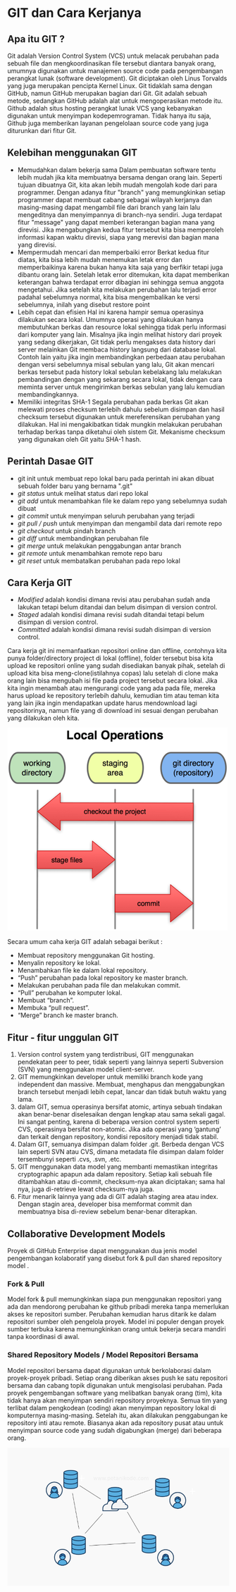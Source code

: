 # GIT dan Cara Kerjanya 

## Apa itu GIT ? 

Git adalah Version Control System (VCS) untuk melacak perubahan pada sebuah file dan mengkoordinasikan file tersebut diantara banyak orang, umumnya digunakan untuk manajemen source code pada pengembangan perangkat lunak (software development). Git diciptakan oleh Linus Torvalds yang juga merupakan pencipta Kernel Linux. 
Git tidaklah sama dengan GitHub, namun GitHub merupakan bagian dari Git. Git adalah sebuah metode, sedangkan GitHub adalah alat untuk mengoperasikan metode itu. Github adalah situs hosting perangkat lunak VCS yang kebanyakan digunakan untuk menyimpan kodepemrograman. Tidak hanya itu saja, Github juga memberikan layanan pengelolaan source code yang juga diturunkan dari fitur Git.

## Kelebihan menggunakan GIT 

* Memudahkan dalam bekerja sama 
    Dalam pembuatan software tentu lebih mudah jika kita membuatnya bersama dengan orang lain. Seperti tujuan dibuatnya Git, kita akan lebih mudah mengolah kode dari para programmer. Dengan adanya fitur "branch" yang memungkinkan setiap programmer dapat membuat cabang sebagai wilayah kerjanya dan masing-masing dapat mengambil file dari branch yang lain lalu mengeditnya dan menyimpannya di branch-nya sendiri. Juga terdapat fitur "message" yang dapat memberi keterangan bagian mana yang direvisi. Jika mengabungkan kedua fitur tersebut kita bisa memperoleh informasi kapan waktu direvisi, siapa yang merevisi dan bagian mana yang direvisi.
* Mempermudah mencari dan memperbaiki error
    Berkat kedua fitur diatas, kita bisa lebih mudah menemukan letak error dan memperbaikinya karena bukan hanya kita saja yang berfikir tetapi juga dibantu orang lain. Setelah letak error ditemukan, kita dapat memberikan keterangan bahwa terdapat error dibagian ini sehingga semua anggota mengetahui. Jika setelah kita melakukan perubahan lalu terjadi error padahal sebelumnya normal, kita bisa mengembalikan ke versi sebelumnya, inilah yang disebut restore point
* Lebih cepat dan efisien
    Hal ini karena hampir semua operasinya dilakukan secara lokal. Umumnya operasi yang dilakukan hanya membutuhkan berkas dan resource lokal sehingga tidak perlu informasi dari komputer yang lain. Misalnya jika ingin melihat history dari proyek yang sedang dikerjakan, Git tidak perlu mengakses data history dari server melainkan Git membaca history langsung dari database lokal. Contoh lain yaitu jika ingin membandingkan perbedaan atau perubahan dengan versi sebelumnya misal sebulan yang lalu, Git akan mencari berkas tersebut pada history lokal sebulan kebelakang lalu melakukan pembandingan dengan yang sekarang secara lokal, tidak dengan cara meminta server untuk mengirimkan berkas sebulan yang lalu kemudian membandingkannya.
* Memiliki integritas SHA-1
    Segala perubahan pada berkas Git akan melewati proses checksum terlebih dahulu sebelum disimpan dan hasil checksum tersebut digunakan untuk mereferensikan perubahan yang dilakukan. Hal ini mengakibatkan tidak mungkin melakukan perubahan terhadap berkas tanpa diketahui oleh sistem Git. Mekanisme checksum yang digunakan oleh Git yaitu SHA-1 hash. 

## Perintah Dasae GIT 

- git init untuk membuat repo lokal baru pada perintah ini akan dibuat sebuah folder baru yang bernama ".git"
- *git status* untuk melihat status dari repo lokal
- *git add* untuk menambahkan file ke dalam repo yang sebelumnya sudah dibuat
- *git commit* untuk menyimpan seluruh perubahan yang terjadi
- *git pull / push* untuk menyimpan dan mengambil data dari remote repo
- *git checkout* untuk pindah branch
- *git diff* untuk membandingkan perubahan file
- *git merge* untuk melakukan penggabungan antar branch
- *git remote* untuk menambahkan remote repo baru
- *git reset* untuk membatalkan perubahan pada repo lokal

## Cara Kerja GIT

* *Modified* adalah kondisi dimana revisi atau perubahan sudah anda lakukan tetapi belum ditandai dan belum disimpan di version control.
* *Staged* adalah kondisi dimana revisi sudah ditandai tetapi belum disimpan di version control.
* *Committed*  adalah kondisi dimana revisi sudah disimpan di version control.

Cara kerja git ini memanfaatkan repositori online dan offline, contohnya kita punya folder/directory project di lokal (offline), folder tersebut bisa kita upload ke repositori online yang sudah disediakan banyak pihak, setelah di upload kita bisa meng-clone(istilahnya copas) lalu setelah di clone maka orang  lain bisa mengubah isi file pada project tersebut secara lokal. Jika kita ingin menambah atau mengurangi code yang ada pada file, mereka harus upload ke repository terlebih dahulu, kemudian tim atau teman kita yang  lain  jika ingin mendapatkan update harus mendownload lagi repositorinya, namun file yang di download ini sesuai dengan perubahan yang dilakukan oleh kita.

![alt text](https://github.com/EnjangDwiKartini/git-sendiri-tim/blob/master/struktur-git.png "struktur-git")

Secara umum caha kerja GIT adalah sebagai berikut :
* Membuat repository menggunakan Git hosting.
* Menyalin repository ke lokal.
* Menambahkan file ke dalam lokal repository.
* “Push” perubahan pada lokal repository ke master branch.
* Melakukan perubahan pada file dan melakukan commit.
* “Pull” perubahan ke komputer lokal.
* Membuat “branch”.
* Membuka “pull request”.
* “Merge” branch ke master branch.

## Fitur - fitur unggulan GIT 

1. Version control system yang terdistribusi, GIT menggunakan pendekatan peer to peer, tidak seperti yang lainnya seperti Subversion (SVN) yang menggunakan model client-server.
2. GIT memungkinkan developer untuk memiliki branch kode yang independent dan massive. Membuat, menghapus dan menggabungkan branch tersebut menjadi lebih cepat, lancar dan tidak butuh waktu yang lama.
3. dalam GIT, semua operasinya bersifat atomic, artinya sebuah tindakan akan benar-benar diselesaikan dengan lengkap atau sama sekali gagal. Ini sangat penting, karena di beberapa version control system seperti CVS, operasinya bersifat non-atomic. Jika ada operasi yang ‘gantung’ dan terkait dengan repository, kondisi repository menjadi tidak stabil.
4. Dalam GIT, semuanya disimpan dalam folder .git. Berbeda dengan VCS lain seperti SVN atau CVS, dimana metadata file disimpan dalam folder tersembunyi seperti .cvs, .svn, .etc.
5. GIT menggunakan data model yang membanti memastikan integritas cryptographic apapun ada dalam repository. Setiap kali sebuah file ditambahkan atau di-commit, checksum-nya akan diciptakan; sama hal nya, juga di-retrieve lewat checksum-nya juga.
6. Fitur menarik lainnya yang ada di GIT adalah staging area atau index. Dengan stagin area, developer bisa memformat commit dan membuatnya bisa di-review sebelum benar-benar diterapkan.

## Collaborative Development Models 
Proyek di GitHub Enterprise dapat menggunakan dua jenis model pengembangan kolaboratif yang disebut fork & pull dan shared repository model .
### Fork & Pull
Model fork & pull memungkinkan siapa pun menggunakan repositori yang ada dan mendorong perubahan ke github pribadi mereka tanpa memerlukan akses  ke repositori sumber. Perubahan kemudian harus ditarik ke dalam repositori sumber oleh pengelola proyek. Model ini  populer dengan proyek sumber terbuka karena memungkinkan orang untuk bekerja secara mandiri tanpa koordinasi di awal.

### Shared Repository Models / Model Repositori Bersama 
Model repositori bersama dapat digunakan untuk  berkolaborasi dalam proyek-proyek pribadi. Setiap orang diberikan akses push ke satu repositori bersama dan cabang topik digunakan untuk mengisolasi perubahan.
Pada proyek pengembangan software yang melibatkan banyak orang (tim), kita tidak hanya akan menyimpan sendiri repository proyeknya.
Semua tim yang terlibat dalam pengkodean (coding) akan menyimpan repository lokal di komputernya masing-masing.
Setelah itu, akan dilakukan penggabungan ke repository inti atau remote.
Biasanya akan ada repository pusat atau untuk menyimpan source code yang sudah digabungkan (merge) dari beberapa orang.

![alt text](https://github.com/EnjangDwiKartini/git-sendiri-tim/blob/master/git-tim.png "git-tim")